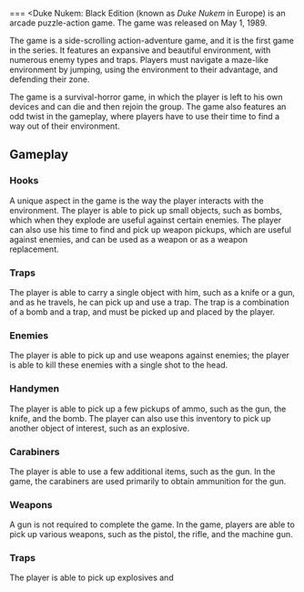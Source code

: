 
===
 <Duke Nukem: Black Edition (known as _Duke Nukem_ in Europe) is an arcade puzzle-action game. The game was released on May 1, 1989.

The game is a side-scrolling action-adventure game, and it is the first game in the series. It features an expansive and beautiful environment, with numerous enemy types and traps. Players must navigate a maze-like environment by jumping, using the environment to their advantage, and defending their zone.

The game is a survival-horror game, in which the player is left to his own devices and can die and then rejoin the group. The game also features an odd twist in the gameplay, where players have to use their time to find a way out of their environment.



## Gameplay

### Hooks

A unique aspect in the game is the way the player interacts with the environment. The player is able to pick up small objects, such as bombs, which when they explode are useful against certain enemies. The player can also use his time to find and pick up weapon pickups, which are useful against enemies, and can be used as a weapon or as a weapon replacement.

### Traps

The player is able to carry a single object with him, such as a knife or a gun, and as he travels, he can pick up and use a trap. The trap is a combination of a bomb and a trap, and must be picked up and placed by the player.

### Enemies

The player is able to pick up and use weapons against enemies; the player is able to kill these enemies with a single shot to the head.

### Handymen

The player is able to pick up a few pickups of ammo, such as the gun, the knife, and the bomb. The player can also use this inventory to pick up another object of interest, such as an explosive.

### Carabiners

The player is able to use a few additional items, such as the gun. In the game, the carabiners are used primarily to obtain ammunition for the gun.

### Weapons

A gun is not required to complete the game. In the game, players are able to pick up various weapons, such as the pistol, the rifle, and the machine gun.

### Traps

The player is able to pick up explosives and
